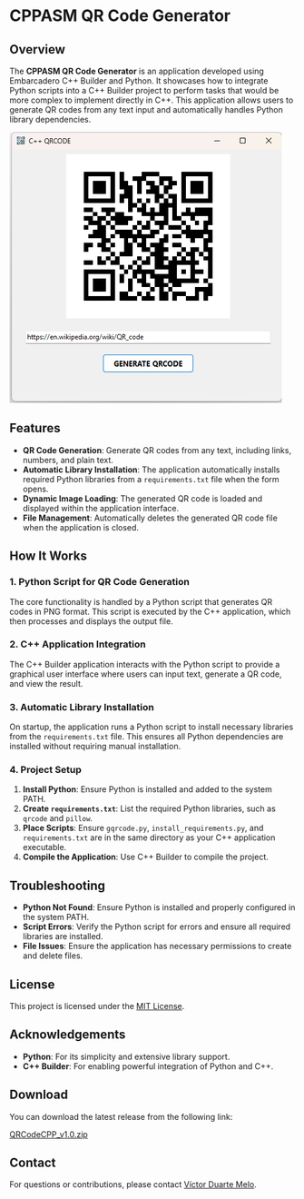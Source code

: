 
# **CPPASM QR Code Generator**

## **Overview**

The **CPPASM QR Code Generator** is an application developed using Embarcadero C++ Builder and Python. It showcases how to integrate Python scripts into a C++ Builder project to perform tasks that would be more complex to implement directly in C++. This application allows users to generate QR codes from any text input and automatically handles Python library dependencies.

![Screenshot](screenshot.png)

## **Features**

- **QR Code Generation**: Generate QR codes from any text, including links, numbers, and plain text.
- **Automatic Library Installation**: The application automatically installs required Python libraries from a `requirements.txt` file when the form opens.
- **Dynamic Image Loading**: The generated QR code is loaded and displayed within the application interface.
- **File Management**: Automatically deletes the generated QR code file when the application is closed.

## **How It Works**

### **1. Python Script for QR Code Generation**

The core functionality is handled by a Python script that generates QR codes in PNG format. This script is executed by the C++ application, which then processes and displays the output file.

### **2. C++ Application Integration**

The C++ Builder application interacts with the Python script to provide a graphical user interface where users can input text, generate a QR code, and view the result.

### **3. Automatic Library Installation**

On startup, the application runs a Python script to install necessary libraries from the `requirements.txt` file. This ensures all Python dependencies are installed without requiring manual installation.

### **4. Project Setup**

1. **Install Python**: Ensure Python is installed and added to the system PATH.
2. **Create `requirements.txt`**: List the required Python libraries, such as `qrcode` and `pillow`.
3. **Place Scripts**: Ensure `gqrcode.py`, `install_requirements.py`, and `requirements.txt` are in the same directory as your C++ application executable.
4. **Compile the Application**: Use C++ Builder to compile the project.

## **Troubleshooting**

- **Python Not Found**: Ensure Python is installed and properly configured in the system PATH.
- **Script Errors**: Verify the Python script for errors and ensure all required libraries are installed.
- **File Issues**: Ensure the application has necessary permissions to create and delete files.

## **License**

This project is licensed under the [MIT License](LICENSE).

## **Acknowledgements**

- **Python**: For its simplicity and extensive library support.
- **C++ Builder**: For enabling powerful integration of Python and C++.


## **Download**

You can download the latest release from the following link:

[QRCodeCPP_v1.0.zip](https://github.com/victormeloasm/CPP-Python_Qrcode/releases/download/Windows/QRCodeCPP_v1.0.zip)


## **Contact**

For questions or contributions, please contact [Víctor Duarte Melo](mailto:victormeloasm@gmail.com).


